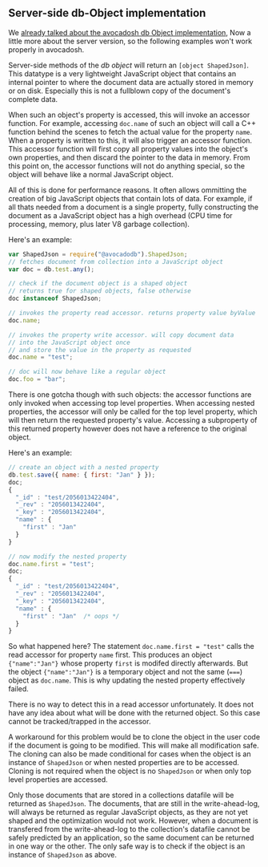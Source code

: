 Server-side db-Object implementation
------------------------------------

We [already talked about the avocadosh db Object implementation](../GettingStarted/Avocadosh.md), Now a little more about the server version, so the following examples won't work properly in avocadosh.

Server-side methods of the *db object* will return an `[object ShapedJson]`. This datatype is a very lightweight JavaScript object that contains an internal pointer to where the document data are actually stored in memory or on disk. Especially this is not a fullblown copy of the document's complete data. 

When such an object's property is accessed, this will invoke an accessor function. For example, accessing `doc.name` of such an object will call a C++ function behind the scenes to fetch the actual value for the property `name`. When a property is written to this, it will also trigger an accessor function. This accessor function will first copy all property values into the object's own properties, and then discard the pointer to the data in memory. From this point on, the accessor functions will not do anything special, so the object will behave like a normal JavaScript object.

All of this is done for performance reasons. It often allows ommitting the creation of big JavaScript objects that contain lots of data. For example, if all thats needed from a document is a single property, fully constructing the document as a JavaScript object has a high overhead (CPU time for processing, memory, plus later V8 garbage collection).

Here's an example:
```js
var ShapedJson = require("@avocadodb").ShapedJson;
// fetches document from collection into a JavaScript object
var doc = db.test.any(); 

// check if the document object is a shaped object
// returns true for shaped objects, false otherwise
doc instanceof ShapedJson; 

// invokes the property read accessor. returns property value byValue
doc.name; 

// invokes the property write accessor. will copy document data
// into the JavaScript object once
// and store the value in the property as requested
doc.name = "test"; 

// doc will now behave like a regular object 
doc.foo = "bar"; 
```

There is one gotcha though with such objects: the accessor functions are only invoked when accessing top level properties. When accessing nested properties, the accessor will only be called for the top level property, which will then return the requested property's value. Accessing a subproperty of this returned property however does not have a reference to the original object.

Here's an example:

```js
// create an object with a nested property
db.test.save({ name: { first: "Jan" } });
doc;
{ 
  "_id" : "test/2056013422404", 
  "_rev" : "2056013422404", 
  "_key" : "2056013422404", 
  "name" : { 
    "first" : "Jan" 
  } 
}

// now modify the nested property
doc.name.first = "test";
doc;
{ 
  "_id" : "test/2056013422404", 
  "_rev" : "2056013422404", 
  "_key" : "2056013422404", 
  "name" : { 
    "first" : "Jan"  /* oops */
  } 
}
```

So what happened here? The statement `doc.name.first = "test"` calls the read accessor for property `name` first. This produces an object `{"name":"Jan"}` whose property `first` is modifed directly afterwards. But the object `{"name":"Jan"}` is a temporary object and not the same (`===`) object as `doc.name`. This is why updating the nested property effectively failed.

There is no way to detect this in a read accessor unfortunately. It does not have any idea about what will be done with the returned object. So this case cannot be tracked/trapped in the accessor.

A workaround for this problem would be to clone the object in the user code if the document is going to be modified. This will make all modification safe. The cloning can also be made conditional for cases when the object is an instance of `ShapedJson` or when nested properties are to be accessed. Cloning is not required when the object is no `ShapedJson` or when only top level properties are accessed.

Only those documents that are stored in a collections datafile will be returned as `ShapedJson`. The documents, that are still in the write-ahead-log, will always be returned as regular JavaScript objects, as they are not yet shaped and the optimization would not work. However, when a document is transfered from the write-ahead-log to the collection's datafile cannot be safely predicted by an application, so the same document can be returned in one way or the other. The only safe way is to check if the object is an instance of `ShapedJson` as above.
